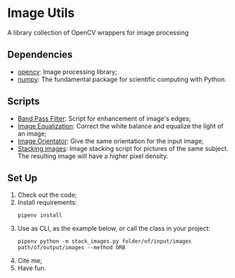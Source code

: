 # Image Utils

A library collection of OpenCV wrappers for image processing

## Dependencies

- [opencv](https://opencv.org/): Image processing library;
- [numpy](https://numpy.org/): The fundamental package for scientific computing with Python.

## Scripts

- [Band Pass Filter](https://github.com/lujoba/utils/blob/main/band_pass_filter.py): Script for enhancement of image's edges;
- [Image Equalization](https://github.com/lujoba/Utils/blob/main/image_equalization.py): Correct the white balance and equalize the light of an image;
- [Image Orientator](https://github.com/lujoba/Utils/blob/main/image_orientator.py): Give the same orientation for the input image;
- [Stacking images](https://github.com/lujoba/utils/blob/main/stack_images.py): Image stacking script for pictures of the same subject. The resulting image will have a higher pixel density.

## Set Up

1. Check out the code;
2. Install requirements:
    ```
    pipenv install
    ```
3. Use as CLI, as the example below, or call the class in your project:
    ```
   pipenv python -m stack_images.py folder/of/input/images path/of/output/images --method ORB 
    ```
4. Cite me;
5. Have fun.
